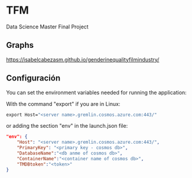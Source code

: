 # TFM

Data Science Master Final Project

## Graphs
https://isabelcabezasm.github.io/genderinequalityfilmindustry/

## Configuración

You can set the environment variables needed for running the application:

With the command "export" if you are in Linux:

```cmd
export Host="<server name>.gremlin.cosmos.azure.com:443/"
```

or adding the section "env" in the launch.json file: 

```json
"env": {
    "Host": "<server name>.gremlin.cosmos.azure.com:443/",
    "PrimaryKey": "<primary key - cosmos db>",
    "DatabaseName":"<db anme of cosmos db>",
    "ContainerName":"<container name of cosmos db>",
    "TMDBtoken":"<token>"
}
```

